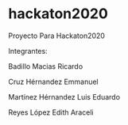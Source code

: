 # hackaton2020
Proyecto Para Hackaton2020 

Integrantes: 

Badillo Macias Ricardo

Cruz Hérnandez Emmanuel

Martínez Hérnandez Luis Eduardo

Reyes López Edith Araceli
